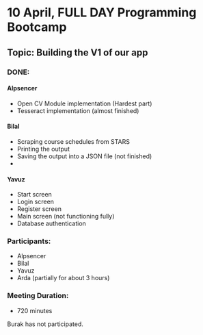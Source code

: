 # 10 April, FULL DAY Programming Bootcamp
## Topic: Building the V1 of our app
### DONE:
#### Alpsencer
- Open CV Module implementation (Hardest part)
- Tesseract implementation (almost finished)

#### Bilal
- Scraping course schedules from STARS
- Printing the output
- Saving the output into a JSON file (not finished)
- 
#### Yavuz
- Start screen
- Login screen
- Register screen
- Main screen (not functioning fully)
- Database authentication

### Participants:
- Alpsencer
- Bilal
- Yavuz
- Arda (partially for about 3 hours)

### Meeting Duration:
- 720 minutes

Burak has not participated.

